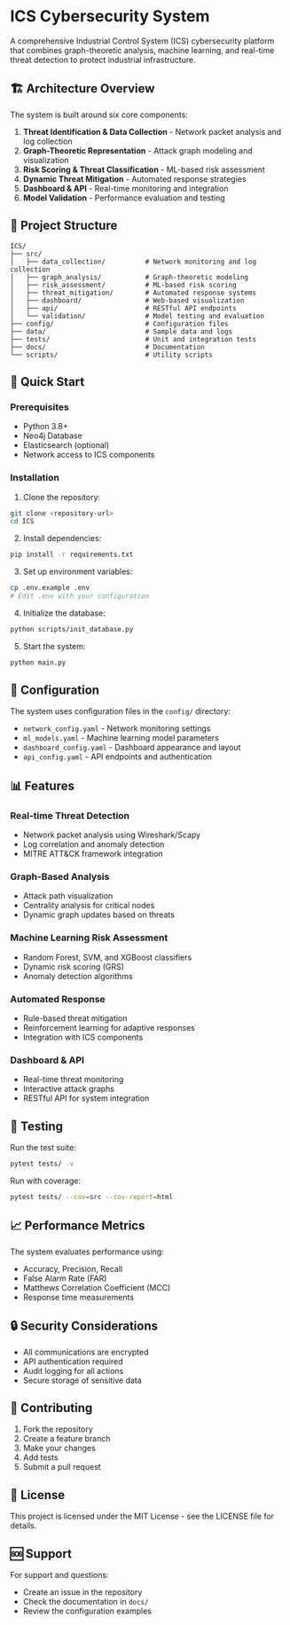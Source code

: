# ICS Cybersecurity System

A comprehensive Industrial Control System (ICS) cybersecurity platform that combines graph-theoretic analysis, machine learning, and real-time threat detection to protect industrial infrastructure.

## 🏗️ Architecture Overview

The system is built around six core components:

1. **Threat Identification & Data Collection** - Network packet analysis and log collection
2. **Graph-Theoretic Representation** - Attack graph modeling and visualization
3. **Risk Scoring & Threat Classification** - ML-based risk assessment
4. **Dynamic Threat Mitigation** - Automated response strategies
5. **Dashboard & API** - Real-time monitoring and integration
6. **Model Validation** - Performance evaluation and testing

## 📁 Project Structure

```
ICS/
├── src/
│   ├── data_collection/          # Network monitoring and log collection
│   ├── graph_analysis/           # Graph-theoretic modeling
│   ├── risk_assessment/          # ML-based risk scoring
│   ├── threat_mitigation/        # Automated response systems
│   ├── dashboard/                # Web-based visualization
│   ├── api/                      # RESTful API endpoints
│   └── validation/               # Model testing and evaluation
├── config/                       # Configuration files
├── data/                         # Sample data and logs
├── tests/                        # Unit and integration tests
├── docs/                         # Documentation
└── scripts/                      # Utility scripts
```

## 🚀 Quick Start

### Prerequisites
- Python 3.8+
- Neo4j Database
- Elasticsearch (optional)
- Network access to ICS components

### Installation

1. Clone the repository:
```bash
git clone <repository-url>
cd ICS
```

2. Install dependencies:
```bash
pip install -r requirements.txt
```

3. Set up environment variables:
```bash
cp .env.example .env
# Edit .env with your configuration
```

4. Initialize the database:
```bash
python scripts/init_database.py
```

5. Start the system:
```bash
python main.py
```

## 🔧 Configuration

The system uses configuration files in the `config/` directory:

- `network_config.yaml` - Network monitoring settings
- `ml_models.yaml` - Machine learning model parameters
- `dashboard_config.yaml` - Dashboard appearance and layout
- `api_config.yaml` - API endpoints and authentication

## 📊 Features

### Real-time Threat Detection
- Network packet analysis using Wireshark/Scapy
- Log correlation and anomaly detection
- MITRE ATT&CK framework integration

### Graph-Based Analysis
- Attack path visualization
- Centrality analysis for critical nodes
- Dynamic graph updates based on threats

### Machine Learning Risk Assessment
- Random Forest, SVM, and XGBoost classifiers
- Dynamic risk scoring (GRS)
- Anomaly detection algorithms

### Automated Response
- Rule-based threat mitigation
- Reinforcement learning for adaptive responses
- Integration with ICS components

### Dashboard & API
- Real-time threat monitoring
- Interactive attack graphs
- RESTful API for system integration

## 🧪 Testing

Run the test suite:
```bash
pytest tests/ -v
```

Run with coverage:
```bash
pytest tests/ --cov=src --cov-report=html
```

## 📈 Performance Metrics

The system evaluates performance using:
- Accuracy, Precision, Recall
- False Alarm Rate (FAR)
- Matthews Correlation Coefficient (MCC)
- Response time measurements

## 🔒 Security Considerations

- All communications are encrypted
- API authentication required
- Audit logging for all actions
- Secure storage of sensitive data

## 🤝 Contributing

1. Fork the repository
2. Create a feature branch
3. Make your changes
4. Add tests
5. Submit a pull request

## 📄 License

This project is licensed under the MIT License - see the LICENSE file for details.

## 🆘 Support

For support and questions:
- Create an issue in the repository
- Check the documentation in `docs/`
- Review the configuration examples 